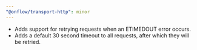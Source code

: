 ```yaml
---
"@onflow/transport-http": minor
---
```


- Adds support for retrying requests when an ETIMEDOUT error occurs.
- Adds a default 30 second timeout to all requests, after which they will be retried.
